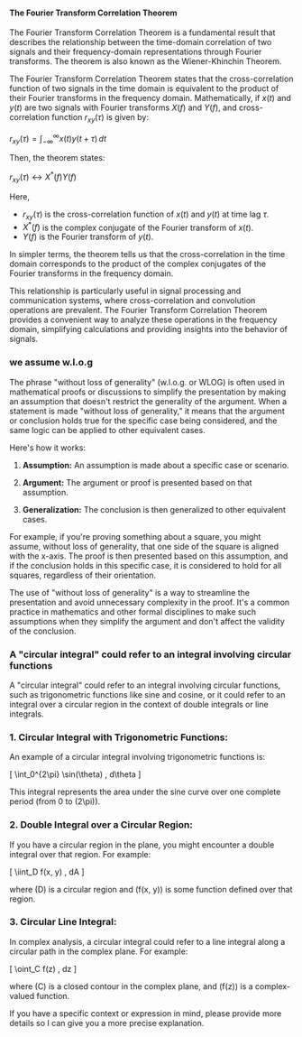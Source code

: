 
#### The Fourier Transform Correlation Theorem 

The Fourier Transform Correlation Theorem is a fundamental result that describes the relationship between the time-domain correlation of two signals and their frequency-domain representations through Fourier transforms. The theorem is also known as the Wiener-Khinchin Theorem.

The Fourier Transform Correlation Theorem states that the cross-correlation function of two signals in the time domain is equivalent to the product of their Fourier transforms in the frequency domain. Mathematically, if $x(t)$ and $y(t)$ are two signals with Fourier transforms $X(f)$ and $Y(f)$, and cross-correlation function $r_{xy}(\tau)$ is given by:

$r_{xy}(\tau) = \int_{-\infty}^{\infty} x(t)y(t+\tau) \,dt$

Then, the theorem states:

$r_{xy}(\tau) \longleftrightarrow X^*(f)Y(f)$

Here,
- $r_{xy}(\tau)$ is the cross-correlation function of $x(t)$ and $y(t)$ at time lag $\tau$.
- $X^*(f)$ is the complex conjugate of the Fourier transform of $x(t)$.
- $Y(f)$ is the Fourier transform of $y(t)$.

In simpler terms, the theorem tells us that the cross-correlation in the time domain corresponds to the product of the complex conjugates of the Fourier transforms in the frequency domain.

This relationship is particularly useful in signal processing and communication systems, where cross-correlation and convolution operations are prevalent. The Fourier Transform Correlation Theorem provides a convenient way to analyze these operations in the frequency domain, simplifying calculations and providing insights into the behavior of signals.

### we assume w.l.o.g

The phrase "without loss of generality" (w.l.o.g. or WLOG) is often used in mathematical proofs or discussions to simplify the presentation by making an assumption that doesn't restrict the generality of the argument. When a statement is made "without loss of generality," it means that the argument or conclusion holds true for the specific case being considered, and the same logic can be applied to other equivalent cases.

Here's how it works:

1. **Assumption:** An assumption is made about a specific case or scenario.

2. **Argument:** The argument or proof is presented based on that assumption.

3. **Generalization:** The conclusion is then generalized to other equivalent cases.

For example, if you're proving something about a square, you might assume, without loss of generality, that one side of the square is aligned with the x-axis. The proof is then presented based on this assumption, and if the conclusion holds in this specific case, it is considered to hold for all squares, regardless of their orientation.

The use of "without loss of generality" is a way to streamline the presentation and avoid unnecessary complexity in the proof. It's a common practice in mathematics and other formal disciplines to make such assumptions when they simplify the argument and don't affect the validity of the conclusion.

### A "circular integral" could refer to an integral involving circular functions

A "circular integral" could refer to an integral involving circular functions, such as trigonometric functions like sine and cosine, or it could refer to an integral over a circular region in the context of double integrals or line integrals.

### 1. Circular Integral with Trigonometric Functions:

An example of a circular integral involving trigonometric functions is:

\[ \int_0^{2\pi} \sin(\theta) \, d\theta \]

This integral represents the area under the sine curve over one complete period (from 0 to \(2\pi\)).

### 2. Double Integral over a Circular Region:

If you have a circular region in the plane, you might encounter a double integral over that region. For example:

\[ \iint_D f(x, y) \, dA \]

where \(D\) is a circular region and \(f(x, y)\) is some function defined over that region.

### 3. Circular Line Integral:

In complex analysis, a circular integral could refer to a line integral along a circular path in the complex plane. For example:

\[ \oint_C f(z) \, dz \]

where \(C\) is a closed contour in the complex plane, and \(f(z)\) is a complex-valued function.

If you have a specific context or expression in mind, please provide more details so I can give you a more precise explanation.
